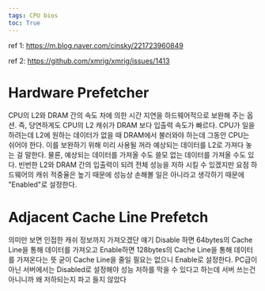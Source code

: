 ```yaml
---
tags: CPU bios
toc: True
---
```


ref 1: <https://m.blog.naver.com/cinsky/221723960849>

ref 2: <https://github.com/xmrig/xmrig/issues/1413>

# Hardware Prefetcher

CPU의 L2와 DRAM 간의 속도 차에 의한 시간 지연을 하드웨어적으로 보완해 주는 옵션.
즉, 당연하게도 CPU의 L2 캐쉬가 DRAM 보다 입출력 속도가 빠르다. 
CPU가 일을 하려는데 L2에 원하는 데이터가 없을 때 DRAM에서 불러와야 하는데 그동안 CPU는 쉬어야 한다.
이를 보완하기 위해 미리 사용될 꺼라 예상되는 데이터를 L2로 가져다 놓는 걸 말한다.
물론, 예상되는 데이터를 가져올 수도 쓸모 없는 데이터를 가져올 수도 있다.
빈번한 L2와 DRAM 간의 입출력이 되려 전체 성능을 저하 시킬 수 있겠지만 요점 하드웨어의 캐쉬 적중율은 높기 때문에 성능상 손해볼 일은 아니라고 생각하기 때문에 "Enabled"로 설정한다.

# Adjacent Cache Line Prefetch

의미만 보면 인접한 캐쉬 정보까지 가져오겠단 얘기
Disable 하면 64bytes의 Cache Line을 통해 데이터를 가져오고 Enable하면 128bytes의 Cache Line을 통해 데이터를 가져온다는 뜻
굳이 Cache Line을 줄일 필요는 없으니 Enable로 설정한다.
PC급이 아닌 서버에서는 Disabled로 설정해야 성능 저하를 막을 수 있다고 하는데 서버 쓰는건 아니니까 왜 저하되는지 파고 들지 않았다
